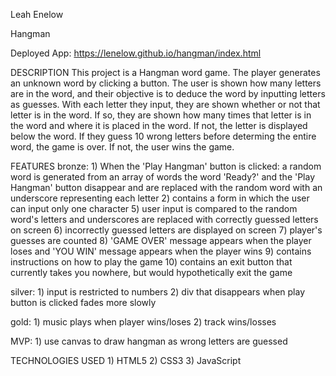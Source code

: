 
Leah Enelow

Hangman

Deployed App: https://lenelow.github.io/hangman/index.html

DESCRIPTION
This project is a Hangman word game. The player generates an unknown word by clicking a button. The user is shown how many letters are in the word, and their objective is to deduce the word by inputting letters as guesses. With each letter they input, they are shown whether or not that letter is in the word. If so, they are shown how many times that letter is in the word and where it is placed in the word. If not, the letter is displayed below the word. If they guess 10 wrong letters before determing the entire word, the game is over. If not, the user wins the game. 

FEATURES
bronze:
    1) When the 'Play Hangman' button is clicked:
        a random word is generated from an array of words
        the word 'Ready?' and the 'Play Hangman' button disappear and are replaced with the random word with an underscore representing each letter 
    2) contains a form in which the user can input only one character
    5) user input is compared to the random word's letters and underscores are replaced with correctly guessed letters on screen 
    6) incorrectly guessed letters are displayed on screen
    7) player's guesses are counted
    8) 'GAME OVER' message appears when the player loses and 'YOU WIN' message appears when the player wins
    9) contains instructions on how to play the game
    10) contains an exit button that currently takes you nowhere, but would hypothetically exit the game

silver:
    1) input is restricted to numbers
    2) div that disappears when play button is clicked fades more slowly

gold:
    1) music plays when player wins/loses
    2) track wins/losses

MVP:
    1) use canvas to draw hangman as wrong letters are guessed

TECHNOLOGIES USED
    1) HTML5
    2) CSS3
    3) JavaScript
